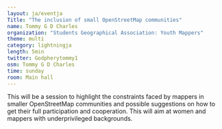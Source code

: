 ```yaml
---
layout: ja/eventja
Title: "The inclusion of small OpenStreetMap communities"
name: Tommy G D Charles
organization: "Students Geographical Association: Youth Mappers"
theme: multi
category: lightningja
length: 5min
twitter: Godpherytommy1
osm: Tommy G D Charles
time: sunday
room: Main hall
---
```

This will be a session to highlight the constraints faced by mappers in smaller OpenStreetMap communities and possible suggestions on how to get their full participation and cooperation. This will aim at women and mappers with underprivileged backgrounds.

